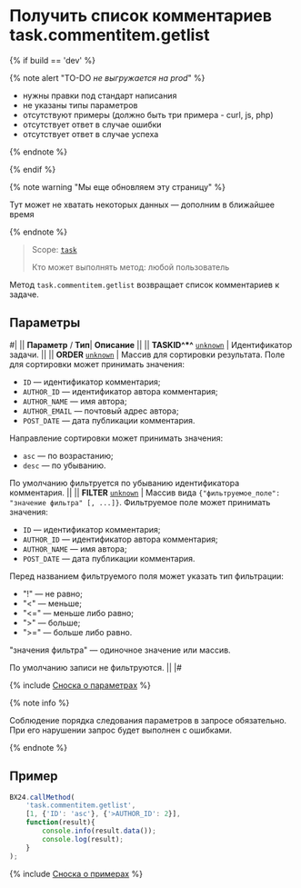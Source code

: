 # Получить список комментариев task.commentitem.getlist

{% if build == 'dev' %}

{% note alert "TO-DO _не выгружается на prod_" %}

- нужны правки под стандарт написания
- не указаны типы параметров
- отсутствуют примеры (должно быть три примера - curl, js, php)
- отсутствует ответ в случае ошибки
- отсутствует ответ в случае успеха

{% endnote %}

{% endif %}

{% note warning "Мы еще обновляем эту страницу" %}

Тут может не хватать некоторых данных — дополним в ближайшее время

{% endnote %}

> Scope: [`task`](../../scopes/permissions.md)
>
> Кто может выполнять метод: любой пользователь

Метод `task.commentitem.getlist` возвращает список комментариев к задаче.

## Параметры

#|
||  **Параметр** / **Тип**| **Описание** ||
|| **TASKID^*^**
[`unknown`](../../data-types.md) | Идентификатор задачи. ||
|| **ORDER**
[`unknown`](../../data-types.md) | Массив для сортировки результата. Поле для сортировки может принимать значения:
- `ID` — идентификатор комментария; 
- `AUTHOR_ID` — идентификатор автора комментария; 
- `AUTHOR_NAME` — имя автора;
- `AUTHOR_EMAIL` — почтовый адрес автора; 
- `POST_DATE` — дата публикации комментария. 

Направление сортировки может принимать значения:
- `asc` — по возрастанию; 
- `desc` — по убыванию.

По умолчанию фильтруется по убыванию идентификатора комментария. ||
|| **FILTER**
[`unknown`](../../data-types.md) | Массив вида `{"фильтруемое_поле": "значение фильтра" [, ...]}`. Фильтруемое поле может принимать значения: 
- `ID` — идентификатор комментария; 
- `AUTHOR_ID` — идентификатор автора комментария; 
- `AUTHOR_NAME` — имя автора; 
- `POST_DATE` — дата публикации комментария.

Перед названием фильтруемого поля может указать тип фильтрации:
- "!" — не равно; 
- "<" — меньше; 
- "<=" — меньше либо равно;  
- ">" — больше;  
- ">=" — больше либо равно.  

"значения фильтра" — одиночное значение или массив.

По умолчанию записи не фильтруются. ||
|#

{% include [Сноска о параметрах](../../../_includes/required.md) %}

{% note info %}

Соблюдение порядка следования параметров в запросе обязательно. При его нарушении запрос будет выполнен с ошибками.

{% endnote %}

## Пример

```js
BX24.callMethod(
    'task.commentitem.getlist',
    [1, {'ID': 'asc'}, {'>AUTHOR_ID': 2}],
    function(result){
        console.info(result.data());
        console.log(result);
    }
);
```
{% include [Сноска о примерах](../../../_includes/examples.md) %}